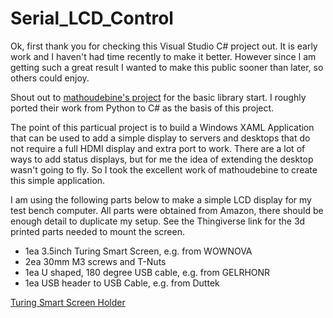 # Serial_LCD_Control

Ok, first thank you for checking this Visual Studio C# project out. It is early work and I haven't had time recently to make it better. However since I am getting such a great result I wanted to make this public sooner than later, so others could enjoy.

Shout out to [mathoudebine's project](https://github.com/mathoudebine/turing-smart-screen-python) for the basic library start. I roughly ported their work from Python to C# as the basis of this project.

The point of this particual project is to build a Windows XAML Application that can be used to add a simple display to servers and desktops that do not require a full HDMI display and extra port to work. There are a lot of ways to add status displays, but for me the idea of extending the desktop wasn't going to fly. So I took the excellent work of mathoudebine to create this simple application.

I am using the following parts below to make a simple LCD display for my test bench computer. All parts were obtained from Amazon, there should be enough detail to duplicate my setup. See the Thingiverse link for the 3d printed parts needed to mount the screen.

- 1ea 3.5inch Turing Smart Screen, e.g. from WOWNOVA 
- 2ea 30mm M3 screws and T-Nuts
- 1ea U shaped, 180 degree USB cable, e.g. from GELRHONR 
- 1ea USB header to USB Cable, e.g. from Duttek

[Turing Smart Screen Holder](https://www.thingiverse.com/thing:5396409)
